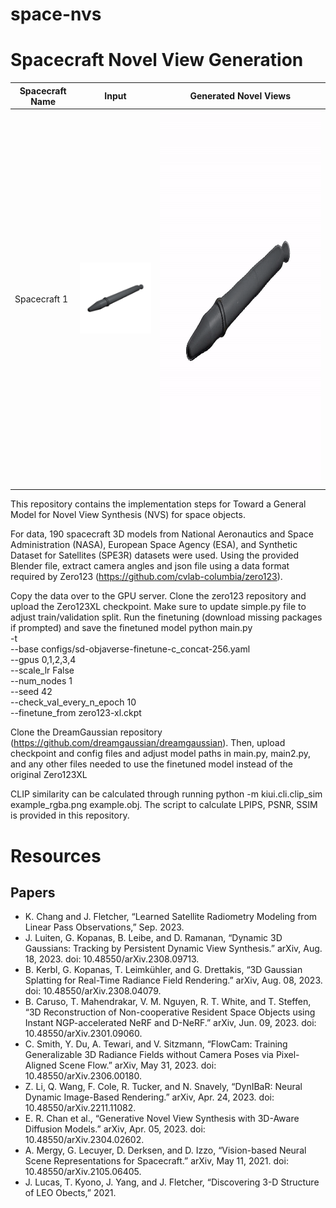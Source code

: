 # space-nvs
# Spacecraft Novel View Generation

| Spacecraft Name   | Input                     | Generated Novel Views         |
|-------------------|---------------------------|-------------------------------|
| Spacecraft 1       | ![Spacecraft 1](explorer1.png) | <img src="explorer1.gif" width="600" height="600" alt="Generated View 1"> |



This repository contains the implementation steps for Toward a General Model for Novel View Synthesis (NVS) for space objects.

For data, 190 spacecraft 3D models from National Aeronautics and Space Administration (NASA), European Space Agency (ESA), and Synthetic Dataset for Satellites (SPE3R) datasets were used. Using the provided Blender file,  extract camera angles and json file using a data format required by Zero123 (https://github.com/cvlab-columbia/zero123).

Copy the data over to the GPU server. Clone the zero123 repository and upload the Zero123XL checkpoint. Make sure to update simple.py file to adjust train/validation split.
Run the finetuning (download missing packages if prompted) and save the finetuned model
python main.py \
    -t \
    --base configs/sd-objaverse-finetune-c_concat-256.yaml \
    --gpus 0,1,2,3,4 \
    --scale_lr False \
    --num_nodes 1 \
    --seed 42 \
    --check_val_every_n_epoch 10 \
    --finetune_from zero123-xl.ckpt


Clone the DreamGaussian repository (https://github.com/dreamgaussian/dreamgaussian). Then, upload  checkpoint and config files and adjust model paths in main.py, main2.py, and any other files needed to use the finetuned model instead of the original Zero123XL

CLIP similarity can be calculated through running python -m kiui.cli.clip_sim example_rgba.png example.obj. The script to calculate LPIPS, PSNR, SSIM is provided in this repository.

# Resources

## Papers
- K. Chang and J. Fletcher, “Learned Satellite Radiometry Modeling from Linear Pass Observations,” Sep. 2023.
- J. Luiten, G. Kopanas, B. Leibe, and D. Ramanan, “Dynamic 3D Gaussians: Tracking by Persistent Dynamic View Synthesis.” arXiv, Aug. 18, 2023. doi: 10.48550/arXiv.2308.09713.
- B. Kerbl, G. Kopanas, T. Leimkühler, and G. Drettakis, “3D Gaussian Splatting for Real-Time Radiance Field Rendering.” arXiv, Aug. 08, 2023. doi: 10.48550/arXiv.2308.04079.
- B. Caruso, T. Mahendrakar, V. M. Nguyen, R. T. White, and T. Steffen, “3D Reconstruction of Non-cooperative Resident Space Objects using Instant NGP-accelerated NeRF and D-NeRF.” arXiv, Jun. 09, 2023. doi: 10.48550/arXiv.2301.09060.
- C. Smith, Y. Du, A. Tewari, and V. Sitzmann, “FlowCam: Training Generalizable 3D Radiance Fields without Camera Poses via Pixel-Aligned Scene Flow.” arXiv, May 31, 2023. doi: 10.48550/arXiv.2306.00180.
- Z. Li, Q. Wang, F. Cole, R. Tucker, and N. Snavely, “DynIBaR: Neural Dynamic Image-Based Rendering.” arXiv, Apr. 24, 2023. doi: 10.48550/arXiv.2211.11082.
- E. R. Chan et al., “Generative Novel View Synthesis with 3D-Aware Diffusion Models.” arXiv, Apr. 05, 2023. doi: 10.48550/arXiv.2304.02602.
- A. Mergy, G. Lecuyer, D. Derksen, and D. Izzo, “Vision-based Neural Scene Representations for Spacecraft.” arXiv, May 11, 2021. doi: 10.48550/arXiv.2105.06405.
- J. Lucas, T. Kyono, J. Yang, and J. Fletcher, “Discovering 3-D Structure of LEO Obects,” 2021.
